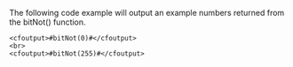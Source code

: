 The following code example will output an example numbers returned from the bitNot() function.

```lucee
<cfoutput>#bitNot(0)#</cfoutput>
<br>
<cfoutput>#bitNot(255)#</cfoutput>
```